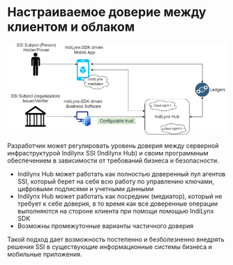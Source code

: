 # Настраиваемое доверие между клиентом и облаком

![SSI Schema](ssi_schema_indiLynx.png)

Разработчик может регулировать уровень доверия между серверной инфраструктурой Indilynx SSI (Indilynx Hub) и своим
программным обеспечением в зависимости от требований бизнеса и безопасности.

* Indilynx Hub может работать как полностью доверенный пул агентов SSI, который берет на себя всю работу по управлению
ключами, цифровыми подписями и учетными данными
* Indilynx Hub может работать как посредник (медиатор), который не требует к себе доверия, в то время как все 
доверенные операции выполняются на стороне клиента при помощи помощью IndiLynx SDK
* Возможны промежуточные варианты частичного доверия

Такой подход дает возможность постепенно и безболезненно внедрять решения SSI в существующие информационные системы 
бизнеса и мобильные приложения.